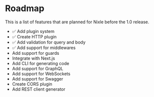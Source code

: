 # Roadmap

This is a list of features that are planned for Nixle before the 1.0 release.

- ✅ Add plugin system
- ✅ Create HTTP plugin
- ✅ Add validation for query and body
- ✅ Add support for middlewares
- Add support for guards
- Integrate with Next.js
- Add CLI for generating code
- Add support for GraphQL
- Add support for WebSockets
- Add support for Swagger
- Create CORS plugin
- Add REST client generator
